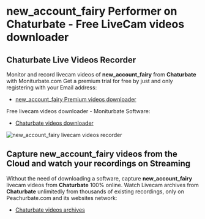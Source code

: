 # new_account_fairy Performer on Chaturbate - Free LiveCam videos downloader

## Chaturbate Live Videos Recorder

Monitor and record livecam videos of **new_account_fairy** from **Chaturbate** with Moniturbate.com
Get a premium trial for free by just and only registering with your Email address:
* [new_account_fairy Premium videos downloader](https://moniturbate.com/request-demo-licence-key.html)

Free livecam videos downloader - Moniturbate Software:
* [Chaturbate videos downloader](https://moniturbate.com/moniturbate-download-software.html)

![new_account_fairy livecam videos recorder](https://peachurnet.com/templates/moniturbate-software.png)


## Capture new_account_fairy videos from the Cloud and watch your recordings on Streaming

Without the need of downloading a software, capture **new_account_fairy** livecam videos from **Chaturbate** 100% online.
Watch Livecam archives from **Chaturbate** unlimitedly from thousands of existing recordings, only on Peachurbate.com and its websites network:
* [Chaturbate videos archives](https://peachurnet.com/)